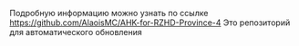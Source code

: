 Подробную информацию можно узнать по ссылке https://github.com/AlaoisMC/AHK-for-RZHD-Province-4 
Это репозиторий для автоматического обновления
